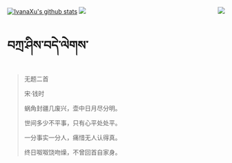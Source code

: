 [![IvanaXu's github stats](https://github-readme-stats.vercel.app/api?username=IvanaXu&show_icons=true&theme=vue-dark)](https://github.com/anuraghazra/github-readme-stats)
<img align="right" src="https://github-readme-stats.vercel.app/api/top-langs/?username=IvanaXu&langs_count=7&theme=graywhite" />
<img src="https://github-readme-stats.vercel.app/api/wakatime?username=IvanaXu&layout=compact&langs_count=6&theme=vue-dark&&custom_title=Programming Times(Jul 29 2021-)" />
# བཀྲ་ཤིས་བདེ་ལེགས་
> 无题二首
>
> 宋·钱时
>
> 蜗角封疆几废兴，壶中日月尽分明。
> 
> 世间多少不平事，只有心平处处平。
> 
> 一分事实一分人，痛惜无人认得真。
> 
> 终日呶呶饶吻燥，不曾回首自家身。